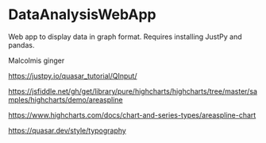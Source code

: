 # DataAnalysisWebApp

Web app to display data in graph format. Requires installing JustPy and pandas.

Malcolmis ginger

https://justpy.io/quasar_tutorial/QInput/

https://jsfiddle.net/gh/get/library/pure/highcharts/highcharts/tree/master/samples/highcharts/demo/areaspline

https://www.highcharts.com/docs/chart-and-series-types/areaspline-chart

https://quasar.dev/style/typography
